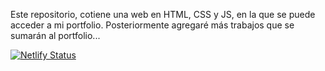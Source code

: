 Este repositorio, cotiene una web en HTML, CSS y JS, en la que se puede acceder a mi portfolio. Posteriormente agregaré más trabajos que se sumarán al portfolio...

[![Netlify Status](https://api.netlify.com/api/v1/badges/ef5cef8d-3272-4323-86ff-dc930af41cfa/deploy-status)](https://app.netlify.com/sites/nahueloddoportfolio/deploys)
